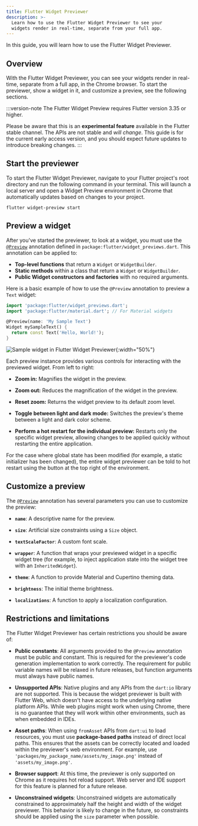```yaml
---
title: Flutter Widget Previewer
description: >-
  Learn how to use the Flutter Widget Previewer to see your
  widgets render in real-time, separate from your full app.
---
```


In this guide, you will learn how to use the
Flutter Widget Previewer.

## Overview

With the Flutter Widget Previewer, you can see your widgets
render in real-time, separate from a full app, in the
Chrome browser. To start the previewer, show a widget
in it, and customize a preview, see the following sections.

:::version-note
The Flutter Widget Preview requires Flutter version 3.35 or
higher.

Please be aware that this is an **experimental feature**
available in the Flutter stable channel. The APIs are not
stable and *will change*. This guide is for the current
early access version, and you should expect future updates
to introduce breaking changes.
:::

## Start the previewer

To start the Flutter Widget Previewer, navigate to your
Flutter project's root directory and run the following
command in your terminal. This will launch a local server
and open a Widget Preview environment in Chrome that
automatically updates based on changes to your project.

```shell
flutter widget-preview start
```

## Preview a widget

After you've started the previewer, to look at a widget,
you must use the [`@Preview`][] annotation defined in
`package:flutter/widget_previews.dart`. This annotation
can be applied to:

*   **Top-level functions** that return a `Widget` or
    `WidgetBuilder`.  
*   **Static methods** within a class that return a `Widget` or
    `WidgetBuilder`.  
*   **Public Widget constructors and factories** with no
    required arguments.

Here is a basic example of how to use the
`@Preview` annotation to preview a `Text` widget:

```dart
import 'package:flutter/widget_previews.dart';
import 'package:flutter/material.dart'; // For Material widgets

@Preview(name: 'My Sample Text')
Widget mySampleText() {
  return const Text('Hello, World!');
}
```

![Sample widget in Flutter Widget Previewer](/assets/images/docs/tools/widget-previewer/widget-previewer.png "Example widget"){:width="50%"}

Each preview instance provides various controls for
interacting with the previewed widget. From left to right:

*   **Zoom in:** Magnifies the widget in the preview.

*   **Zoom out:** Reduces the magnification of the widget in
    the preview.

*   **Reset zoom:** Returns the widget preview to its
    default zoom level.

*   **Toggle between light and dark mode:** Switches the
    preview's theme between a light and dark color scheme.

*   **Perform a hot restart for the individual preview:**
    Restarts only the specific widget preview,
    allowing changes to be applied quickly without
    restarting the entire application.

For the case where global state has been modified
(for example, a static initializer has been changed), the
entire widget previewer can be told to hot restart using the
button at the top right of the environment.

## Customize a preview

The [`@Preview`][] annotation has several parameters you can
use to customize the preview:

*   **`name`**: A descriptive name for the preview.

*   **`size`**: Artificial size constraints using a
    `Size` object.
  
*   **`textScaleFactor`**: A custom font scale.

*   **`wrapper`**: A function that wraps your previewed
    widget in a specific widget tree (for example, to inject
    application state into the widget tree with an
    `InheritedWidget`).
  
*   **`theme`**: A function to provide Material and
    Cupertino theming data.
  
*   **`brightness`**: The initial theme brightness.

*   **`localizations`**: A function to apply a localization
    configuration.

[`@Preview`]: {{site.api}}/flutter/widgets/Preview-class.html

## Restrictions and limitations

The Flutter Widget Previewer has certain restrictions you
should be aware of:

*   **Public constants**: All arguments provided to the
    `@Preview` annotation must be public and constant.
    This is required for the previewer's code generation
    implementation to work correctly. The requirement for
    public variable names will be relaxed in future
    releases, but function arguments must always have
    public names.  

*   **Unsupported APIs**: Native plugins and any APIs from
    the `dart:io` library are not supported. This is because
    the widget previewer is built with
    Flutter Web, which doesn't have access to the underlying
    native platform APIs. While web plugins might work when
    using Chrome, there is no guarantee that they will work
    within other environments, such as when embedded in
    IDEs.  

*   **Asset paths**: When using `fromAsset` APIs from
    `dart:ui` to load resources, you must use
    **package-based paths** instead of direct local paths.
    This ensures that the assets can be correctly located
    and loaded within the previewer's web environment. For
    example, use `'packages/my_package_name/assets/my_image.png'`
    instead of `'assets/my_image.png'`.  

*   **Browser support**: At this time, the previewer is only
    supported on Chrome as it requires hot reload
    support. Web server and IDE support for this feature is
    planned for a future release.  

*   **Unconstrained widgets**: Unconstrained widgets are
    automatically constrained to approximately half the
    height and width of the widget previewer. This behavior
    is likely to change in the future, so constraints should
    be applied using the `size` parameter when possible.
